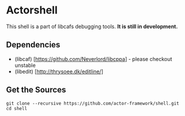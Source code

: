 Actorshell
==========
This shell is a part of libcafs debugging tools. 
**It is still in development.**

Dependencies
---------------
* (libcaf) [https://github.com/Neverlord/libcppa] - please checkout unstable 
* (libedit) [http://thrysoee.dk/editline/]


Get the Sources
---------------

    git clone --recursive https://github.com/actor-framework/shell.git
    cd shell
    
